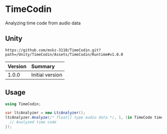 # TimeCodin
Analyzing time code from audio data

## Unity
`https://github.com/mskz-3110/TimeCodin.git?path=/Unity/TimeCodin/Assets/TimeCodin/Runtime#v1.0.0`

|Version|Summary|
|:--|:--|
|1.0.0|Initial version|

## Usage
```cs
using TimeCodin;

var ltcAnalyzer = new LtcAnalyzer();
ltcAnalyzer.Analyze(/* float[] type audio data */, 1, (in TimeCode timeCode) => {
  // Analyzed time code
});
```
